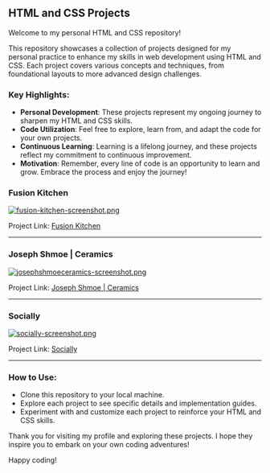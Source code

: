 ## HTML and CSS Projects

Welcome to my personal HTML and CSS repository!

This repository showcases a collection of projects designed for my personal practice to enhance my skills in web development using HTML and CSS. Each project covers various concepts and techniques, from foundational layouts to more advanced design challenges.

### Key Highlights:
- **Personal Development**: These projects represent my ongoing journey to sharpen my HTML and CSS skills.
- **Code Utilization**: Feel free to explore, learn from, and adapt the code for your own projects.
- **Continuous Learning**: Learning is a lifelong journey, and these projects reflect my commitment to continuous improvement.
- **Motivation**: Remember, every line of code is an opportunity to learn and grow. Embrace the process and enjoy the journey!

### Fusion Kitchen

[![fusion-kitchen-screenshot.png](https://i.postimg.cc/sX3sgW6Q/fusion-kitchen-screenshot.png)](https://postimg.cc/B87dhjG4)

Project Link: [Fusion Kitchen](https://fusionkitchen-iamtiedev.netlify.app/)

---

### Joseph Shmoe | Ceramics

[![josephshmoeceramics-screenshot.png](https://i.postimg.cc/s2nRQpQd/josephshmoeceramics-screenshot.png)](https://postimg.cc/t1Vc8nN2)

Project Link: [Joseph Shmoe | Ceramics](https://josephshmoeceramics-iamtiedev.netlify.app/)

---

### Socially

[![socially-screenshot.png](https://i.postimg.cc/JhTFVBk5/socially-screenshot.png)](https://postimg.cc/5HCg8ypX)

Project Link: [Socially](https://socially-iamtiedev.netlify.app/)

---

### How to Use:
- Clone this repository to your local machine.
- Explore each project to see specific details and implementation guides.
- Experiment with and customize each project to reinforce your HTML and CSS skills.

Thank you for visiting my profile and exploring these projects. I hope they inspire you to embark on your own coding adventures!

Happy coding!
